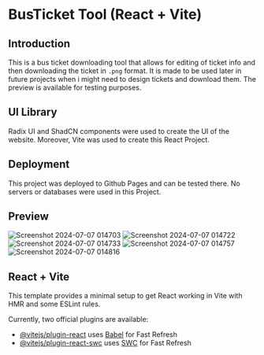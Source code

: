 # BusTicket Tool (React + Vite)

## Introduction

This is a bus ticket downloading tool that allows for editing of ticket info and then downloading the ticket in `.png` format. It is made to be used later in future projects when i might need to design tickets and download them. The preview is available for testing purposes.

## UI Library

Radix UI and ShadCN components were used to create the UI of the website. Moreover, Vite was used to create this React Project.

## Deployment

This project was deployed to Github Pages and can be tested there. No servers or databases were used in this Project.

## Preview
![Screenshot 2024-07-07 014703](https://github.com/HasanYahya101/BusTicketTool-Vite/assets/118683092/d7a9036f-6832-4e35-950f-4c94f3d649c6)
![Screenshot 2024-07-07 014722](https://github.com/HasanYahya101/BusTicketTool-Vite/assets/118683092/cf9b2a83-f2d8-4a73-ae96-3e06d4492b31)
![Screenshot 2024-07-07 014733](https://github.com/HasanYahya101/BusTicketTool-Vite/assets/118683092/8bb2a273-2e90-4757-9f03-539447e3cde2)
![Screenshot 2024-07-07 014757](https://github.com/HasanYahya101/BusTicketTool-Vite/assets/118683092/4a2b85e4-2153-41e0-9dc4-7dd068cfda13)
![Screenshot 2024-07-07 014816](https://github.com/HasanYahya101/BusTicketTool-Vite/assets/118683092/e0f06674-795f-4060-b245-969d97d94823)

## React + Vite

This template provides a minimal setup to get React working in Vite with HMR and some ESLint rules.

Currently, two official plugins are available:

- [@vitejs/plugin-react](https://github.com/vitejs/vite-plugin-react/blob/main/packages/plugin-react/README.md) uses [Babel](https://babeljs.io/) for Fast Refresh
- [@vitejs/plugin-react-swc](https://github.com/vitejs/vite-plugin-react-swc) uses [SWC](https://swc.rs/) for Fast Refresh
